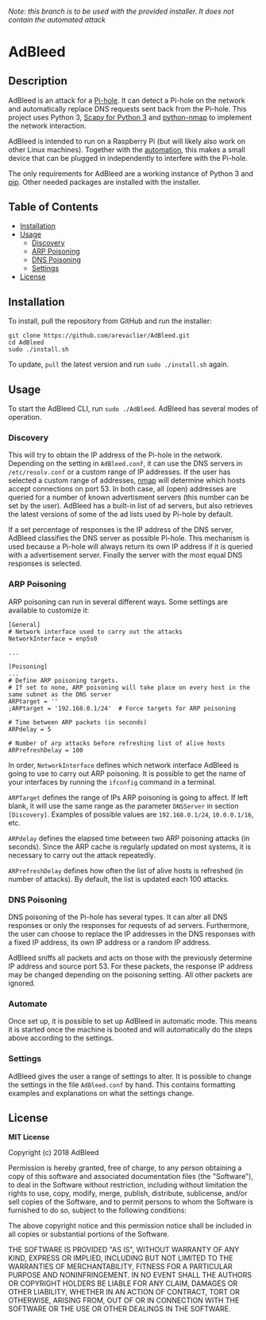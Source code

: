 ###### Note: this branch is to be used with the provided installer. It does not contain the automated attack
# AdBleed

## Description
AdBleed is an attack for a [Pi-hole](https://github.com/pi-hole/pi-hole). It can detect a Pi-hole on the network and automatically replace DNS requests sent back from the Pi-hole. This project uses Python 3, [Scapy for Python 3](https://github.com/phaethon/scapy) and [python-nmap](https://pypi.python.org/pypi/python-nmap) to implement the network interaction.

AdBleed is intended to run on a Raspberry Pi (but will likely also work on other Linux machines). Together with the [automation](#automate), this makes a small device that can be plugged in independently to interfere with the Pi-hole.

The only requirements for AdBleed are a working instance of Python 3 and [pip](https://pypi.python.org/pypi/pip/). Other needed packages are installed with the installer.

## Table of Contents
- [Installation](#installation)  
- [Usage](#usage)
  - [Discovery](#discovery)
  - [ARP Poisoning](#arp-poisoning)
  - [DNS Poisoning](#dns-poisoning)
  - [Settings](#settings)
- [License](#license)

## Installation
To install, pull the repository from GitHub and run the installer:
```
git clone https://github.com/arevaclier/AdBleed.git
cd AdBleed
sudo ./install.sh
```
To update, `pull` the latest version and run `sudo ./install.sh` again.

## Usage
To start the AdBleed CLI, run `sudo ./AdBleed`. AdBleed has several modes of operation.

### Discovery
This will try to obtain the IP address of the Pi-hole in the network. Depending on the setting in `AdBleed.conf`, it can use the DNS servers in `/etc/resolv.conf` or a custom range of IP addresses. If the user has selected a custom range of addresses, [nmap](https://pypi.python.org/pypi/python-nmap) will determine which hosts accept connections on port 53. In both case, all (open) addresses are queried for a number of known advertisment servers (this number can be set by the user). AdBleed has a built-in list of ad servers, but also retrieves the latest versions of some of the ad lists used by Pi-hole by default.

If a set percentage of responses is the IP address of the DNS server, AdBleed classifies the DNS server as possible Pi-hole. This mechanism is used because a Pi-hole will always return its own IP address if it is queried with a advertisement server. Finally the server with the most equal DNS responses is selected.

### ARP Poisoning
ARP poisoning can run in several different ways. Some settings are available to customize it:
```
[General]
# Network interface used to carry out the attacks
NetworkInterface = enp5s0

...

[Poisoning]
...
# Define ARP poisoning targets.
# If set to none, ARP poisoning will take place on every host in the same subnet as the DNS server
ARPtarget = ''
;ARPtarget = '192.168.0.1/24'  # Force targets for ARP poisoning

# Time between ARP packets (in seconds)
ARPdelay = 5

# Number of arp attacks before refreshing list of alive hosts
ARPrefreshDelay = 100
```
In order, `NetworkInterface` defines which network interface AdBleed is going to use to carry out ARP poisoning. It is possible to get the name of your interfaces by running the `ifconfig` command in a terminal.

`ARPTarget` defines the range of IPs ARP poisoning is going to affect. If left blank, it will use the same range as the parameter `DNSServer` in section `[Discovery]`. Examples of possible values are `192.168.0.1/24`, `10.0.0.1/16`, etc.

`ARPdelay` defines the elapsed time between two ARP poisoning attacks (in seconds). Since the ARP cache is regularly updated on most systems, it is necessary to carry out the attack repeatedly.

`ARPrefreshDelay` defines how often the list of alive hosts is refreshed (in number of attacks). By default, the list is updated each 100 attacks.

### DNS Poisoning
DNS poisoning of the Pi-hole has several types. It can alter all DNS responses or only the responses for requests of ad servers. Furthermore, the user can choose to replace the IP addresses in the DNS responses with a fixed IP address, its own IP address or a random IP address.

AdBleed sniffs all packets and acts on those with the previously determine IP address and source port 53. For these packets, the response IP address may be changed depending on the poisoning setting. All other packets are ignored.

### Automate
Once set up, it is possible to set up AdBleed in automatic mode. This means it is started once the machine is booted and will automatically do the steps above according to the settings.

### Settings
AdBleed gives the user a range of settings to alter. It is possible to change the settings in the file `AdBleed.conf`  by hand. This contains formatting examples and explanations on what the settings change.

## License
**MIT License**

Copyright (c) 2018 AdBleed

Permission is hereby granted, free of charge, to any person obtaining a copy
of this software and associated documentation files (the "Software"), to deal
in the Software without restriction, including without limitation the rights
to use, copy, modify, merge, publish, distribute, sublicense, and/or sell
copies of the Software, and to permit persons to whom the Software is
furnished to do so, subject to the following conditions:

The above copyright notice and this permission notice shall be included in all
copies or substantial portions of the Software.

THE SOFTWARE IS PROVIDED "AS IS", WITHOUT WARRANTY OF ANY KIND, EXPRESS OR
IMPLIED, INCLUDING BUT NOT LIMITED TO THE WARRANTIES OF MERCHANTABILITY,
FITNESS FOR A PARTICULAR PURPOSE AND NONINFRINGEMENT. IN NO EVENT SHALL THE
AUTHORS OR COPYRIGHT HOLDERS BE LIABLE FOR ANY CLAIM, DAMAGES OR OTHER
LIABILITY, WHETHER IN AN ACTION OF CONTRACT, TORT OR OTHERWISE, ARISING FROM,
OUT OF OR IN CONNECTION WITH THE SOFTWARE OR THE USE OR OTHER DEALINGS IN THE
SOFTWARE.
